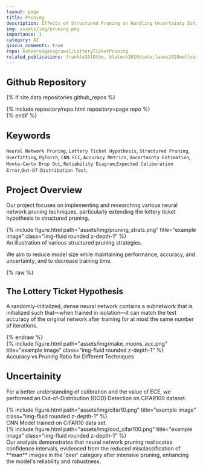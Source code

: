 ```yaml
---
layout: page
title: Pruning
description: Effects of Structured Pruning on Handling Uncertainty Estimates
img: assets/img/pruning.png
importance: 1
category: AI
giscus_comments: true
repo: ksheersagaragrawal/LotteryTicketPruning
related_publications: frankle2018the, blalock2020state,laves2020wellcalibrated, daxberger2021laplace
---
```


## <span style="font-size: 24px;font-weight: bold;">Github Repository</span>

{% if site.data.repositories.github_repos %}
<div class="repositories d-flex flex-wrap flex-md-row flex-column justify-content-between align-items-center">
    {% include repository/repo.html repository=page.repo %}
</div>
{% endif %}


## <span style="font-size: 24px;font-weight: bold;">Keywords <a href="{{ site.baseurl }}/assets/pdf/pruning.pdf" title="CV"><i class="fas fa-file-pdf"></i></a></span>
`Neural Network Pruning`, `Lottery Ticket Hypothesis`, `Structured Pruning`, `Overfitting`, `PyTorch`, `CNN`. `FCC`, `Accuracy Metrics`, `Uncertainty Estimation`, `Monte-Carlo Drop Out`, `Reliability Diagram`,`Expected Caliberation Error`,`Out-Of-Distribution Test`.

## <span style="font-size: 24px;font-weight: bold;">Project Overview <a href="{{ site.baseurl }}/assets/pdf/Affects_of_Pruning_Neural_Network.pdf" title="CV"><i class="fas fa-file-pdf"></i></a></span>
Our project focuses on implementing and researching various neural network pruning techniques, particularly extending the lottery ticket hypothesis to structured pruning. 

<div class="row">
    <div class="col-sm-9 mt-md-0 mx-auto text-center">
         {% include figure.html path="assets/img/pruning_strats.png" title="example image" class="img-fluid rounded z-depth-1" %}
    </div>
</div>
<div class="caption">
    An illustration of various structured pruning strategies.
</div>

We aim to reduce model size while maintaining performance, accuracy, and uncertainty, and to decrease training time.

{% raw %}
<div class="lottery-ticket-hypothesis">
  <h2>The Lottery Ticket Hypothesis</h2>
  <p>A randomly-initialized, dense neural network contains a subnetwork that is initialized such that—when trained in isolation—it can match the test accuracy of the original network after training for at most the same number of iterations.</p>
</div>
{% endraw %}


<div class="row">
    <div class="col-sm-9 mt-md-0 mx-auto text-center">
         {% include figure.html path="assets/img/make_moons_acc.png" title="example image" class="img-fluid rounded z-depth-1" %}
    </div>
</div>
<div class="caption">
    Accuracy vs Pruning Ratio for Different Techniques
</div>

## <span style="font-size: 24px;font-weight: bold;">Uncertainity </span>
 For a better understanding of calibration and the value of ECE, we performed an Out-of-Distribution (OOD) Detection on CIFAR100 dataset.

<div class="row">
    <div class="col-sm-12 mt-md-0 mx-auto text-center">
         {% include figure.html path="assets/img/cifar10.png" title="example image" class="img-fluid rounded z-depth-1" %}
    </div>
</div>
<div class="caption">
    CNN Model trained on CIFAR10 data set.
</div>
<div class="row">
    <div class="col-sm-12 mt-md-0 mx-auto text-center">
         {% include figure.html path="assets/img/ood_cifar100.png" title="example image" class="img-fluid rounded z-depth-1" %}
    </div>
</div>
<div class="caption">
    Our analysis demonstrates that neural network pruning reallocates confidence intervals, evidenced from the reduced misclassification of **man** images in the 'deer' category after intensive pruning, enhancing the model's reliability and robustness.
</div>